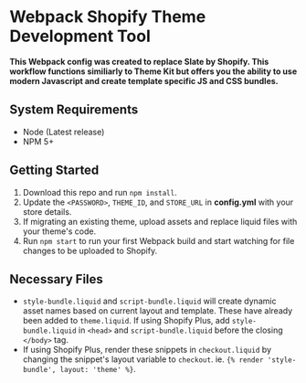 # Webpack Shopify Theme Development Tool

**This Webpack config was created to replace Slate by Shopify. This workflow functions similiarly to Theme Kit but offers you the ability to use modern Javascript and create template specific JS and CSS bundles.**

## System Requirements
- Node (Latest release)
- NPM 5+

## Getting Started
1. Download this repo and run `npm install`.
2. Update the `<PASSWORD>`, `THEME_ID`, and `STORE_URL` in **config.yml** with your store details.
3. If migrating an existing theme, upload assets and replace liquid files with your theme's code.
4. Run `npm start` to run your first Webpack build and start watching for file changes to be uploaded to Shopify.

## Necessary Files
- `style-bundle.liquid` and `script-bundle.liquid` will create dynamic asset names based on current layout and template. These have already been added to `theme.liquid`. If using Shopify Plus, add `style-bundle.liquid` in `<head>` and `script-bundle.liquid` before the closing `</body>` tag.
- If using Shopify Plus, render these snippets in `checkout.liquid` by changing the snippet's layout variable to `checkout`. ie. `{% render 'style-bundle', layout: 'theme' %}`.